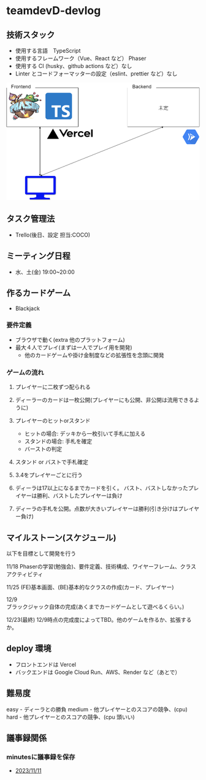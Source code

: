 # teamdevD-devlog

## 技術スタック

- 使用する言語　TypeScript
- 使用するフレームワーク（Vue、React など） Phaser
- 使用する CI (husky、github actions など）なし
- Linter とコードフォーマッターの設定（eslint、prettier など）なし

<img src='img/tech.png'>

## タスク管理法

- Trello(後日、設定 担当:COCO)

## ミーティング日程

- 水、土(金)  19:00~20:00


## 作るカードゲーム

- Blackjack

### 要件定義
- ブラウザで動く(extra 他のプラットフォーム)
- 最大４人でプレイ(まずは一人でプレイ用を開発)
    - 他のカードゲームや掛け金制度などの拡張性を念頭に開発


### ゲームの流れ

1. プレイヤーに二枚ずつ配られる
2. ディーラーのカードは一枚公開(プレイヤーにも公開、非公開は流用できるように)

3. プレイヤーのヒットorスタンド
    - ヒットの場合: デッキから一枚引いて手札に加える
    - スタンドの場合: 手札を確定
    - バーストの判定
4. スタンド or バストで手札確定

5. 3.4をプレイヤーごとに行う

6. ディーラは17以上になるまでカードを引く。
    バスト、バストしなかったプレイヤーは勝利、バストしたプレイヤーは負け
7. ディーラの手札を公開。点数が大きいプレイヤーは勝利(引き分けはプレイヤー負け)


## マイルストーン(スケジュール)
以下を目標として開発を行う

11/18 
Phaserの学習(勉強会)、要件定義、技術構成、ワイヤーフレーム、クラスアクティビティ

11/25 
(FE)基本画面、(BE)基本的なクラスの作成(カード、プレイヤー)

12/9  
ブラックジャック自体の完成(あくまでカードゲームとして遊べるくらい。)

12/23(最終)
  12/9時点の完成度によってTBD。他のゲームを作るか、拡張するか。
## deploy 環境
- フロントエンドは Vercel
- バックエンドは Google Cloud Run、AWS、Render など（あとで）

## 難易度　
easy -  ディーラとの勝負
medium - 他プレイヤーとのスコアの競争、(cpu)
hard - 他プレイヤーとのスコアの競争、(cpu 頭いい)


## 議事録関係
### minutesに議事録を保存

- <a href="https://github.com/teamdevD/teamdevD-devlog/blob/main/minutes/minutes_231111.md">2023/11/11</a>
